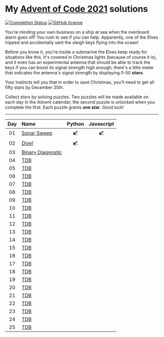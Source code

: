 # My [Advent of Code 2021](http://adventofcode.com/2021) solutions
[![Completion Status](https://img.shields.io/endpoint?url=https://raw.githubusercontent.com/CGraabaek/AdventOfCode-2021/master/badges/completion.json)](https://github.com/mariotacke/advent-of-code-2021)
[![GitHub license](https://img.shields.io/badge/license-MIT-blue.svg)](https://raw.githubusercontent.com/CGraabaek/AdventOfCode-2021/master/LICENSE)

You're minding your own business on a ship at sea when the overboard alarm goes off! You rush to see if you can help. Apparently, one of the Elves tripped and accidentally sent the sleigh keys flying into the ocean!

Before you know it, you're inside a submarine the Elves keep ready for situations like this. It's covered in Christmas lights (because of course it is), and it even has an experimental antenna that should be able to track the keys if you can boost its signal strength high enough; there's a little meter that indicates the antenna's signal strength by displaying 0-50 **stars**.

Your instincts tell you that in order to save Christmas, you'll need to get all fifty stars by December 25th.

Collect stars by solving puzzles. Two puzzles will be made available on each day in the Advent calendar; the second puzzle is unlocked when you complete the first. Each puzzle grants **one star**. Good luck!

---

| Day     | Name                                                    | Python                         | Javascript                     | 
|:-------:|:--------------------------------------------------------|:------------------------------:|:------------------------------:|
| 01      | [Sonar Sweep][day01]                                    | [:heavy_check_mark:][py01]     | [:heavy_check_mark:][js01]     |                              
| 02      | [Dive!][day02]                                          | [:heavy_check_mark:][py02]     | [][js02]     |                              
| 03      | [Binary Diagnostic][day03]                              | [][py03]     | [][js03]     |                              
| 04      | [TDB][day04]                                            | [][py04]     | [][js04]     |                              
| 05      | [TDB][day05]                                            | [][py05]     | [][js05]     |                              
| 06      | [TDB][day06]                                            | [][py06]     | [][js06]     |                              
| 07      | [TDB][day07]                                            | [][py07]     | [][js07]     |                              
| 08      | [TDB][day08]                                            | [][py08]     | [][js08]     |                              
| 09      | [TDB][day09]                                            | [][py09]     | [][js09]     |                              
| 10      | [TDB][day10]                                            | [][py10]     | [][js10]     |                              
| 11      | [TDB][day11]                                            | [][py11]     | [][js11]     |                              
| 12      | [TDB][day12]                                            | [][py12]     | [][js12]     |                              
| 13      | [TDB][day13]                                            | [][py13]     | [][js13]     |                              
| 14      | [TDB][day14]                                            | [][py14]     | [][js14]     |                              
| 15      | [TDB][day15]                                            | [][py15]     | [][js15]     |                              
| 16      | [TDB][day16]                                            | [][py16]     | [][js16]     |                              
| 17      | [TDB][day17]                                            | [][py17]     | [][js17]     |                              
| 18      | [TDB][day18]                                            | [][py18]     | [][js17]     |                              
| 19      | [TDB][day19]                                            | [][py19]     | [][js19]     |                              
| 20      | [TDB][day20]                                            | [][py20]     | [][js20]     |                              
| 21      | [TDB][day21]                                            | [][py21]     | [][js21]     |                              
| 22      | [TDB][day22]                                            | [][py22]     | [][js22]     |                              
| 23      | [TDB][day23]                                            | [][py23]     | [][js23]     |                              
| 24      | [TDB][day24]                                            | [][py24]     | [][js24]     |                              
| 25      | [TDB][day25]                                            | [][py25]     | [][js25]     |                              


[day01]: https://adventofcode.com/2021/day/1
[day02]: https://adventofcode.com/2021/day/2
[day03]: https://adventofcode.com/2021/day/3
[day04]: https://adventofcode.com/2021/day/4
[day05]: https://adventofcode.com/2021/day/5
[day06]: https://adventofcode.com/2021/day/6
[day07]: https://adventofcode.com/2021/day/7
[day08]: https://adventofcode.com/2021/day/8
[day09]: https://adventofcode.com/2021/day/9
[day10]: https://adventofcode.com/2021/day/10
[day11]: https://adventofcode.com/2021/day/11
[day12]: https://adventofcode.com/2021/day/12
[day13]: https://adventofcode.com/2021/day/13
[day14]: https://adventofcode.com/2021/day/14
[day15]: https://adventofcode.com/2021/day/15
[day16]: https://adventofcode.com/2021/day/16
[day17]: https://adventofcode.com/2021/day/17
[day18]: https://adventofcode.com/2021/day/18
[day19]: https://adventofcode.com/2021/day/19
[day20]: https://adventofcode.com/2021/day/20
[day21]: https://adventofcode.com/2021/day/21
[day22]: https://adventofcode.com/2021/day/22
[day23]: https://adventofcode.com/2021/day/23
[day24]: https://adventofcode.com/2021/day/24
[day25]: https://adventofcode.com/2021/day/25


[py01]: ./Python/Day_1/day_1.py
[py02]: ./Python/Day_2/day_2.py
[py03]: ./Python/Day_3/day_3.py
[py04]: ./Python/Day_4/day_4.py
[py05]: ./Python/Day_5/day_5.py
[py06]: ./Python/Day_6/day_6.py
[py07]: ./Python/Day_7/day_7.py
[py08]: ./Python/Day_8/day_8.py
[py09]: ./Python/Day_9/day_9.py
[py10]: ./Python/Day_10/day_10.py
[py11]: ./Python/Day_11/day_11.py
[py12]: ./Python/Day_12/day_12.py
[py13]: ./Python/Day_13/day_13.py
[py14]: ./Python/Day_14/day_14.py
[py15]: ./Python/Day_15/day_15.py
[py16]: ./Python/Day_16/day_16.py
[py17]: ./Python/Day_17/day_17.py
[py18]: ./Python/Day_18/day_18.py
[py19]: ./Python/Day_19/day_19.py
[py20]: ./Python/Day_20/day_20.py
[py21]: ./Python/Day_21/day_21.py
[py22]: ./Python/Day_22/day_22.py
[py23]: ./Python/Day_23/day_23.py
[py24]: ./Python/Day_24/day_24.py
[py25]: ./Python/Day_25/day_25.py

[js01]: ./Javascript/Day_1/day_1.js
[js02]: ./Javascript/Day_2/day_2.js
[js03]: ./Javascript/Day_3/day_3.js
[js04]: ./Javascript/Day_4/day_4.js
[js05]: ./Javascript/Day_5/day_5.js
[js06]: ./Javascript/Day_6/day_6.js
[js07]: ./Javascript/Day_7/day_7.js
[js08]: ./Javascript/Day_8/day_8.js
[js09]: ./Javascript/Day_9/day_9.js
[js10]: ./Javascript/Day_10/day_10.js
[js11]: ./Javascript/Day_11/day_11.js
[js12]: ./Javascript/Day_12/day_12.js
[js13]: ./Javascript/Day_13/day_13.js
[js14]: ./Javascript/Day_14/day_14.js
[js15]: ./Javascript/Day_15/day_15.js
[js16]: ./Javascript/Day_16/day_16.js
[js17]: ./Javascript/Day_17/day_17.js
[js18]: ./Javascript/Day_18/day_18.js
[js19]: ./Javascript/Day_19/day_19.js
[js20]: ./Javascript/Day_20/day_20.js
[js21]: ./Javascript/Day_21/day_21.js
[js22]: ./Javascript/Day_22/day_22.js
[js23]: ./Javascript/Day_23/day_23.js
[js24]: ./Javascript/Day_24/day_24.js
[js25]: ./Javascript/Day_25/day_25.js
